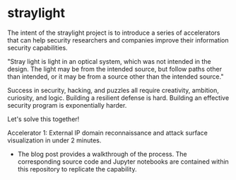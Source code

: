 # straylight

The intent of the straylight project is to introduce a series of accelerators that can help security researchers and companies improve their information security capabilities. 

"Stray light is light in an optical system, which was not intended in the design. The light may be from the intended source, but follow paths other than intended, or it may be from a source other than the intended source."

Success in security, hacking, and puzzles all require creativity, ambition, curiosity, and logic. Building a resilient defense is hard. Building an effective security program is exponentially harder.

Let's solve this together!

Accelerator 1: External IP domain reconnaissance and attack surface visualization in under 2 minutes.
- The blog post provides a walkthrough of the process. The corresponding source code and Jupyter notebooks are contained within this repository to replicate the capability.
